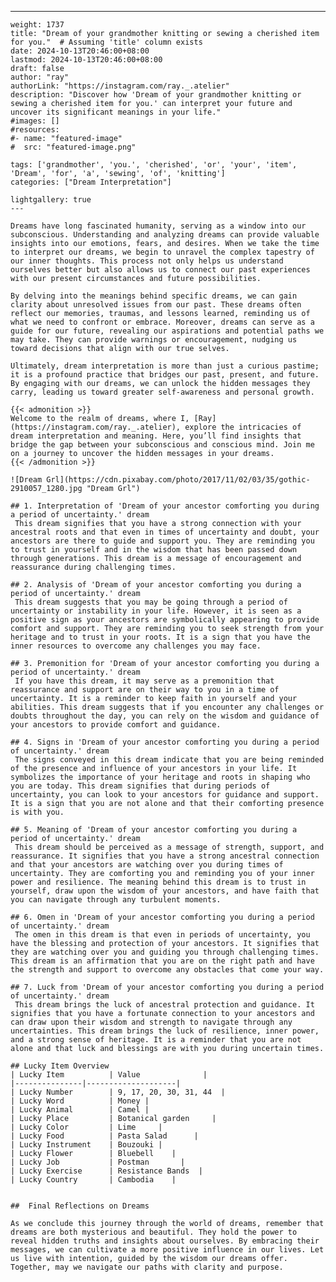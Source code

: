 ---
    weight: 1737
    title: "Dream of your grandmother knitting or sewing a cherished item for you."  # Assuming 'title' column exists
    date: 2024-10-13T20:46:00+08:00
    lastmod: 2024-10-13T20:46:00+08:00
    draft: false
    author: "ray"
    authorLink: "https://instagram.com/ray._.atelier"
    description: "Discover how 'Dream of your grandmother knitting or sewing a cherished item for you.' can interpret your future and uncover its significant meanings in your life."
    #images: []
    #resources:
    #- name: "featured-image"
    #  src: "featured-image.png"
    
    tags: ['grandmother', 'you.', 'cherished', 'or', 'your', 'item', 'Dream', 'for', 'a', 'sewing', 'of', 'knitting']
    categories: ["Dream Interpretation"]
    
    lightgallery: true
    ---
    
    Dreams have long fascinated humanity, serving as a window into our subconscious. Understanding and analyzing dreams can provide valuable insights into our emotions, fears, and desires. When we take the time to interpret our dreams, we begin to unravel the complex tapestry of our inner thoughts. This process not only helps us understand ourselves better but also allows us to connect our past experiences with our present circumstances and future possibilities.
    
    By delving into the meanings behind specific dreams, we can gain clarity about unresolved issues from our past. These dreams often reflect our memories, traumas, and lessons learned, reminding us of what we need to confront or embrace. Moreover, dreams can serve as a guide for our future, revealing our aspirations and potential paths we may take. They can provide warnings or encouragement, nudging us toward decisions that align with our true selves.
    
    Ultimately, dream interpretation is more than just a curious pastime; it is a profound practice that bridges our past, present, and future. By engaging with our dreams, we can unlock the hidden messages they carry, leading us toward greater self-awareness and personal growth.
    
    {{< admonition >}}
    Welcome to the realm of dreams, where I, [Ray](https://instagram.com/ray._.atelier), explore the intricacies of dream interpretation and meaning. Here, you’ll find insights that bridge the gap between your subconscious and conscious mind. Join me on a journey to uncover the hidden messages in your dreams.
    {{< /admonition >}}
    
    ![Dream Grl](https://cdn.pixabay.com/photo/2017/11/02/03/35/gothic-2910057_1280.jpg "Dream Grl")
    
    ## 1. Interpretation of 'Dream of your ancestor comforting you during a period of uncertainty.' dream
     This dream signifies that you have a strong connection with your ancestral roots and that even in times of uncertainty and doubt, your ancestors are there to guide and support you. They are reminding you to trust in yourself and in the wisdom that has been passed down through generations. This dream is a message of encouragement and reassurance during challenging times.
    
    ## 2. Analysis of 'Dream of your ancestor comforting you during a period of uncertainty.' dream
     This dream suggests that you may be going through a period of uncertainty or instability in your life. However, it is seen as a positive sign as your ancestors are symbolically appearing to provide comfort and support. They are reminding you to seek strength from your heritage and to trust in your roots. It is a sign that you have the inner resources to overcome any challenges you may face.
    
    ## 3. Premonition for 'Dream of your ancestor comforting you during a period of uncertainty.' dream
     If you have this dream, it may serve as a premonition that reassurance and support are on their way to you in a time of uncertainty. It is a reminder to keep faith in yourself and your abilities. This dream suggests that if you encounter any challenges or doubts throughout the day, you can rely on the wisdom and guidance of your ancestors to provide comfort and guidance.
    
    ## 4. Signs in 'Dream of your ancestor comforting you during a period of uncertainty.' dream
     The signs conveyed in this dream indicate that you are being reminded of the presence and influence of your ancestors in your life. It symbolizes the importance of your heritage and roots in shaping who you are today. This dream signifies that during periods of uncertainty, you can look to your ancestors for guidance and support. It is a sign that you are not alone and that their comforting presence is with you.
    
    ## 5. Meaning of 'Dream of your ancestor comforting you during a period of uncertainty.' dream
     This dream should be perceived as a message of strength, support, and reassurance. It signifies that you have a strong ancestral connection and that your ancestors are watching over you during times of uncertainty. They are comforting you and reminding you of your inner power and resilience. The meaning behind this dream is to trust in yourself, draw upon the wisdom of your ancestors, and have faith that you can navigate through any turbulent moments.
    
    ## 6. Omen in 'Dream of your ancestor comforting you during a period of uncertainty.' dream
     The omen in this dream is that even in periods of uncertainty, you have the blessing and protection of your ancestors. It signifies that they are watching over you and guiding you through challenging times. This dream is an affirmation that you are on the right path and have the strength and support to overcome any obstacles that come your way.
    
    ## 7. Luck from 'Dream of your ancestor comforting you during a period of uncertainty.' dream
     This dream brings the luck of ancestral protection and guidance. It signifies that you have a fortunate connection to your ancestors and can draw upon their wisdom and strength to navigate through any uncertainties. This dream brings the luck of resilience, inner power, and a strong sense of heritage. It is a reminder that you are not alone and that luck and blessings are with you during uncertain times.
    
    ## Lucky Item Overview
    | Lucky Item          | Value              |
    |---------------|--------------------|
    | Lucky Number        | 9, 17, 20, 30, 31, 44  |
    | Lucky Word          | Money |
    | Lucky Animal        | Camel |
    | Lucky Place         | Botanical garden     |
    | Lucky Color         | Lime     |
    | Lucky Food          | Pasta Salad      |
    | Lucky Instrument    | Bouzouki |
    | Lucky Flower        | Bluebell    |
    | Lucky Job           | Postman       |
    | Lucky Exercise      | Resistance Bands  |
    | Lucky Country       | Cambodia    |
    
    
    ##  Final Reflections on Dreams
    
    As we conclude this journey through the world of dreams, remember that dreams are both mysterious and beautiful. They hold the power to reveal hidden truths and insights about ourselves. By embracing their messages, we can cultivate a more positive influence in our lives. Let us live with intention, guided by the wisdom our dreams offer. Together, may we navigate our paths with clarity and purpose.
    